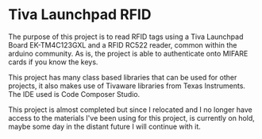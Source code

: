 # Tiva Launchpad RFID

The purpose of this project is to read RFID tags using a Tiva Launchpad Board EK-TM4C123GXL and a RFID RC522 reader, common within the arduino community. As is, the project is able to authenticate onto MIFARE cards if you know the keys. 

This project has many class based libraries that can be used for other projects, it also makes use of Tivaware libraries from Texas Instruments. The IDE used is Code Composer Studio.

This project is almost completed but since I relocated and I no longer have access to the materials I've been using for this project, is currently on hold, maybe some day in the distant future I will continue with it.
